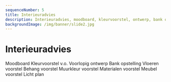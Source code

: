 ```yaml
---
sequenceNumber: 5
title: Interieuradvies
description: Interieuradvies, moodboard, kleurvoorstel, ontwerp, bank opstelling, vloeren voorstel, behang voorstel, muurkleur voorstel, materialen voorstel, meubel voorstel, licht plan
backgroundImage: /img/banner/slide2.jpg
---
```

# Interieuradvies

Moodboard
Kleurvoorstel v.o.
Voorlopig ontwerp 
Bank opstelling
Vloeren voorstel
Behang voorstel
Muurkleur voorstel
Materialen voorstel
Meubel voorstel
Licht plan